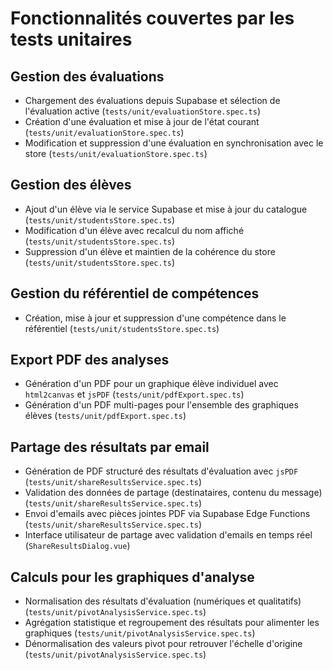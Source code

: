 # Fonctionnalités couvertes par les tests unitaires

## Gestion des évaluations
- Chargement des évaluations depuis Supabase et sélection de l'évaluation active (`tests/unit/evaluationStore.spec.ts`)
- Création d'une évaluation et mise à jour de l'état courant (`tests/unit/evaluationStore.spec.ts`)
- Modification et suppression d'une évaluation en synchronisation avec le store (`tests/unit/evaluationStore.spec.ts`)

## Gestion des élèves
- Ajout d'un élève via le service Supabase et mise à jour du catalogue (`tests/unit/studentsStore.spec.ts`)
- Modification d'un élève avec recalcul du nom affiché (`tests/unit/studentsStore.spec.ts`)
- Suppression d'un élève et maintien de la cohérence du store (`tests/unit/studentsStore.spec.ts`)

## Gestion du référentiel de compétences
- Création, mise à jour et suppression d'une compétence dans le référentiel (`tests/unit/studentsStore.spec.ts`)

## Export PDF des analyses
- Génération d'un PDF pour un graphique élève individuel avec `html2canvas` et `jsPDF` (`tests/unit/pdfExport.spec.ts`)
- Génération d'un PDF multi-pages pour l'ensemble des graphiques élèves (`tests/unit/pdfExport.spec.ts`)

## Partage des résultats par email
- Génération de PDF structuré des résultats d'évaluation avec `jsPDF` (`tests/unit/shareResultsService.spec.ts`)
- Validation des données de partage (destinataires, contenu du message) (`tests/unit/shareResultsService.spec.ts`)
- Envoi d'emails avec pièces jointes PDF via Supabase Edge Functions (`tests/unit/shareResultsService.spec.ts`)
- Interface utilisateur de partage avec validation d'emails en temps réel (`ShareResultsDialog.vue`)

## Calculs pour les graphiques d'analyse
- Normalisation des résultats d'évaluation (numériques et qualitatifs) (`tests/unit/pivotAnalysisService.spec.ts`)
- Agrégation statistique et regroupement des résultats pour alimenter les graphiques (`tests/unit/pivotAnalysisService.spec.ts`)
- Dénormalisation des valeurs pivot pour retrouver l'échelle d'origine (`tests/unit/pivotAnalysisService.spec.ts`)
